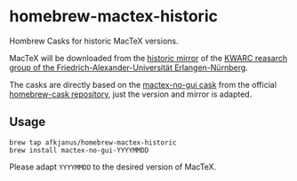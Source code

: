 # homebrew-mactex-historic

Hombrew Casks for historic MacTeX versions.

MacTeX will be downloaded from the [historic mirror](https://pi.kwarc.info/historic/systems/mactex/) of the [KWARC reasarch group of the Friedrich-Alexander-Universität Erlangen-Nürnberg](https://kwarc.info).

The casks are directly based on the [mactex-no-gui cask](https://github.com/Homebrew/homebrew-cask/blob/master/Casks/m/mactex-no-gui.rb) from the official [homebrew-cask repository](https://github.com/Homebrew/homebrew-cask/tree/master), just the version and mirror is adapted.

## Usage
```
brew tap afkjanus/homebrew-mactex-historic
brew install mactex-no-gui-YYYYMMDD
```
Please adapt `YYYYMMDD` to the desired version of MacTeX.
